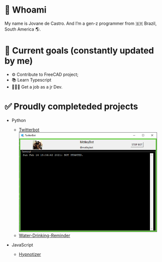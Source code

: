 # 🔎 Whoami

My name is Jovane de Castro. And I’m a gen-z programmer from 🇧🇷 Brazil, South America 🌎.

# 🏅 Current goals (constantly updated by me)

- ⚙️ Contribute to FreeCAD project;
- 📚 Learn Typescript
- 👨🏻‍💻 Get a job as a jr Dev.

# ✅ Proudly completeded projects

- Python
    - [Twitterbot](https://github.com/Cadavanaugh/Twitterbot)
    ![Twitterbot screenshot.](https://github.com/Cadavanaugh/Twitterbot/raw/main/img/working.PNG)
    <!-- Add 'twitterbot' working gif instead of pic -->
        
    - [Water-Drinking-Reminder](https://github.com/Cadavanaugh/Water-Drinking-Reminder)
    <!-- Add 'water-drinking-reminder' working gif  -->

- JavaScript
    - [Hypnotizer](https://github.com/Cadavanaugh/Hypnotizer)
    <!-- Add 'water-drinking-reminder' working gif  -->